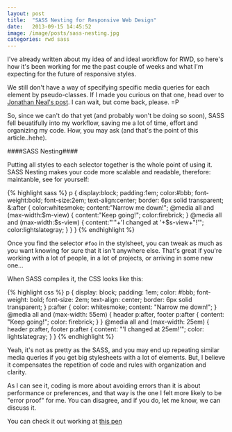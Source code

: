 ```yaml
---
layout: post
title:  "SASS Nesting for Responsive Web Design"
date:   2013-09-15 14:45:52
image: /image/posts/sass-nesting.jpg
categories: rwd sass
---
```

I've already written about my idea of and ideal workflow for RWD, so here's how it's been working for me the past couple of weeks and what I'm expecting for the future of responsive styles.

We still don't have a way of specifying specific media queries for each element by pseudo-classes. If I made you curious on that one, head over to [Jonathan Neal's post](http://www.jonathantneal.com/blog/thoughts-on-media-queries-for-elements/). I can wait, but come back, please. =P

So, since we can't do that yet (and probably won't be doing so soon), SASS fell beuatifully into my workflow, saving me a lot of time, effort and organizing my code. How, you may ask (and that's the point of this article..hehe).

####SASS Nesting####

Putting all styles to each selector together is the whole point of using it. SASS Nesting makes your code more scalable and readable, therefore: maintanble, see for yourself:

<!--- sass nesting code sample -->
{% highlight sass %}
p {
	display:block;
	padding:1em;
	color:#bbb;
	font-weight:bold;
	font-size:2em;
	text-align:center;
	border: 6px solid transparent;
  &:after {
    color:whitesmoke;
		content:"Narrow me down!";
    @media all and (max-width:$m-view) {
      content:"Keep going!";
      color:firebrick;
    }
    @media all and (max-width:$s-view) {
	    content:"'"+'I changed at '+$s-view+"!'";
      color:lightslategray;
    }
  }
}
{% endhighlight %}

Once you find the selector ``#foo`` in the stylsheet, you can tweak as much as you want knowing for sure that it isn't anywhere else. That's great if you're working with a lot of people, in a lot of projects, or arriving in some new one...

When SASS compiles it, the CSS looks like this:

<!-- css compiled sample -->
{% highlight css %}
p {
  display: block;
  padding: 1em;
  color: #bbb;
  font-weight: bold;
  font-size: 2em;
  text-align: center;
  border: 6px solid transparent;
}
p:after {
  color: whitesmoke;
  content: "Narrow me down!";
}
@media all and (max-width: 55em) {
  header p:after, footer p:after {
    content: "Keep going!";
    color: firebrick;
  }
}
@media all and (max-width: 25em) {
  header p:after, footer p:after {
    content: "'I changed at 25em!'";
    color: lightslategray;
  }
}
{% endhighlight %}

Yeah, it's not as pretty as the SASS, and you may end up repeating similar media queries if you get big stylesheets with a lot of elements. But, I believe it compensates the repetition of code and rules with organization and clarity.

As I can see it, coding is more about avoiding errors than it is about performance or preferences, and that way is the one I felt more likely to be "error proof" for me. You can disagree, and if you do, let me know, we can discuss it.

You can check it out working at [this pen](http://cdpn.io/AIeaj)